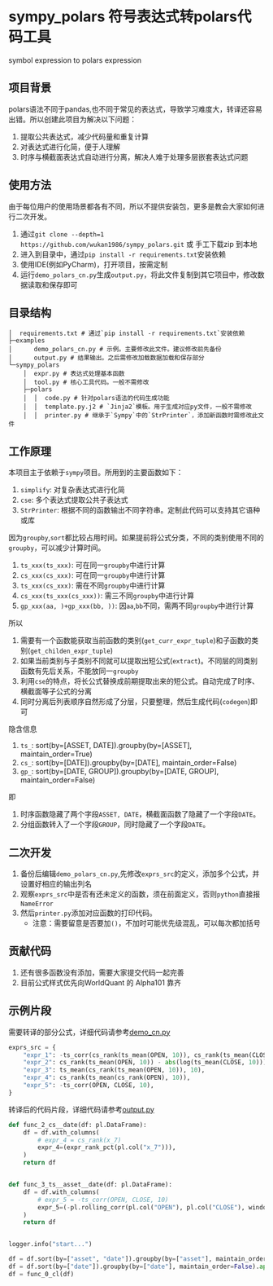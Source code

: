 # sympy_polars 符号表达式转polars代码工具

symbol expression to polars expression

## 项目背景

polars语法不同于pandas,也不同于常见的表达式，导致学习难度大，转译还容易出错。所以创建此项目为解决以下问题：

1. 提取公共表达式，减少代码量和重复计算
2. 对表达式进行化简，便于人理解
3. 时序与横截面表达式自动进行分离，解决人难于处理多层嵌套表达式问题

## 使用方法

由于每位用户的使用场景都各有不同，所以不提供安装包，更多是教会大家如何进行二次开发。

1. 通过`git clone --depth=1 https://github.com/wukan1986/sympy_polars.git` 或 手工下载zip 到本地
2. 进入到目录中，通过`pip install -r requirements.txt`安装依赖
3. 使用IDE(例如PyCharm)，打开项目，按需定制
4. 运行`demo_polars_cn.py`生成`output.py`，将此文件复制到其它项目中，修改数据读取和保存即可

## 目录结构

```commandline
│  requirements.txt # 通过`pip install -r requirements.txt`安装依赖
├─examples
│      demo_polars_cn.py # 示例。主要修改此文件。建议修改前先备份
│      output.py # 结果输出。之后需修改加载数据加载和保存部分
└─sympy_polars
    │  expr.py # 表达式处理基本函数
    │  tool.py # 核心工具代码。一般不需修改
    ├─polars
    │  │  code.py # 针对polars语法的代码生成功能
    │  │  template.py.j2 # `Jinja2`模板。用于生成对应py文件，一般不需修改
    │  │  printer.py # 继承于`Sympy`中的`StrPrinter`，添加新函数时需修改此文件
```

## 工作原理

本项目主于依赖于`sympy`项目。所用到的主要函数如下：

1. `simplify`: 对复杂表达式进行化简
2. `cse`: 多个表达式提取公共子表达式
3. `StrPrinter`: 根据不同的函数输出不同字符串。定制此代码可以支持其它语种或库

因为`groupby`,`sort`都比较占用时间。如果提前将公式分类，不同的类别使用不同的`groupby`，可以减少计算时间。

1. `ts_xxx(ts_xxx)`: 可在同一`groupby`中进行计算
2. `cs_xxx(cs_xxx)`: 可在同一`groupby`中进行计算
3. `ts_xxx(cs_xxx)`: 需在不同`groupby`中进行计算
4. `cs_xxx(ts_xxx(cs_xxx))`: 需三不同`groupby`中进行计算
5. `gp_xxx(aa, )+gp_xxx(bb, ))`: 因`aa`,`bb`不同，需两不同`groupby`中进行计算

所以

1. 需要有一个函数能获取当前函数的类别(`get_curr_expr_tuple`)和子函数的类别(`get_childen_expr_tuple`)
2. 如果当前类别与子类别不同就可以提取出短公式(`extract`)。不同层的同类别函数有先后关系，不能放同一`groupby`
3. 利用`cse`的特点，将长公式替换成前期提取出来的短公式。自动完成了时序、横截面等子公式的分离
4. 同时分离后列表顺序自然形成了分层，只要整理，然后生成代码(`codegen`)即可

隐含信息

1. `ts_`: sort(by=[ASSET, DATE]).groupby(by=[ASSET], maintain_order=True)
2. `cs_`: sort(by=[DATE]).groupby(by=[DATE], maintain_order=False)
3. `gp_`: sort(by=[DATE, GROUP]).groupby(by=[DATE, GROUP], maintain_order=False)

即

1. 时序函数隐藏了两个字段`ASSET, DATE`，横截面函数了隐藏了一个字段`DATE`。
2. 分组函数转入了一个字段`GROUP`，同时隐藏了一个字段`DATE`。

## 二次开发

1. 备份后编辑`demo_polars_cn.py`,先修改`exprs_src`的定义，添加多个公式，并设置好相应的输出列名
2. 观察`exprs_src`中是否有还未定义的函数，须在前面定义，否则`python`直接报`NameError`
3. 然后`printer.py`添加对应函数的打印代码。
    - 注意：需要留意是否要加`()`，不加时可能优先级混乱，可以每次都加括号

## 贡献代码

1. 还有很多函数没有添加，需要大家提交代码一起完善
2. 目前公式样式优先向WorldQuant 的 Alpha101 靠齐

## 示例片段

需要转译的部分公式，详细代码请参考[demo_cn.py](examples/demo_polars_cn.py)

```python
exprs_src = {
    "expr_1": -ts_corr(cs_rank(ts_mean(OPEN, 10)), cs_rank(ts_mean(CLOSE, 10)), 10),
    "expr_2": cs_rank(ts_mean(OPEN, 10)) - abs(log(ts_mean(CLOSE, 10))) + gp_rank(sw_l1, CLOSE),
    "expr_3": ts_mean(cs_rank(ts_mean(OPEN, 10)), 10),
    "expr_4": cs_rank(ts_mean(cs_rank(OPEN), 10)),
    "expr_5": -ts_corr(OPEN, CLOSE, 10),
}
```

转译后的代码片段，详细代码请参考[output.py](examples/output.py)

```python
def func_2_cs__date(df: pl.DataFrame):
    df = df.with_columns(
        # expr_4 = cs_rank(x_7)
        expr_4=(expr_rank_pct(pl.col("x_7"))),
    )
    return df


def func_3_ts__asset__date(df: pl.DataFrame):
    df = df.with_columns(
        # expr_5 = -ts_corr(OPEN, CLOSE, 10)
        expr_5=(-pl.rolling_corr(pl.col("OPEN"), pl.col("CLOSE"), window_size=10)),
    )
    return df


logger.info("start...")

df = df.sort(by=["asset", "date"]).groupby(by=["asset"], maintain_order=True).apply(func_0_ts__asset__date)
df = df.sort(by=["date"]).groupby(by=["date"], maintain_order=False).apply(func_0_cs__date)
df = func_0_cl(df)
```
